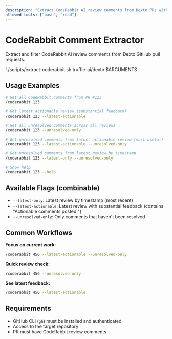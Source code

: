 ```yaml
---
description: "Extract CodeRabbit AI review comments from Dexto PRs with powerful filtering options"
allowed-tools: ["bash", "read"]
---
```


# CodeRabbit Comment Extractor

Extract and filter CodeRabbit AI review comments from Dexto GitHub pull requests.

!./scripts/extract-coderabbit.sh truffle-ai/dexto $ARGUMENTS

## Usage Examples

```bash
# Get all CodeRabbit comments from PR #123
/coderabbit 123

# Get latest actionable review (substantial feedback)
/coderabbit 123 --latest-actionable

# Get all unresolved comments across all reviews  
/coderabbit 123 --unresolved-only

# Get unresolved comments from latest actionable review (most useful)
/coderabbit 123 --latest-actionable --unresolved-only

# Get unresolved comments from latest review by timestamp
/coderabbit 123 --latest-only --unresolved-only

# Show help
/coderabbit 123 --help
```

## Available Flags (combinable)

- `--latest-only`: Latest review by timestamp (most recent)
- `--latest-actionable`: Latest review with substantial feedback (contains "Actionable comments posted:")  
- `--unresolved-only`: Only comments that haven't been resolved

## Common Workflows

**Focus on current work:**
```bash
/coderabbit 456 --latest-actionable --unresolved-only
```

**Quick review check:**
```bash  
/coderabbit 456 --unresolved-only
```

**See latest feedback:**
```bash
/coderabbit 456 --latest-actionable  
```

## Requirements

- GitHub CLI (`gh`) must be installed and authenticated
- Access to the target repository
- PR must have CodeRabbit review comments